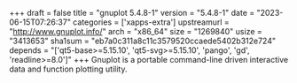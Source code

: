 +++
draft = false
title = "gnuplot 5.4.8-1"
version = "5.4.8-1"
date = "2023-06-15T07:26:37"
categories = ['xapps-extra']
upstreamurl = "http://www.gnuplot.info/"
arch = "x86_64"
size = "1269840"
usize = "3413653"
sha1sum = "eb7a0c311a8c11c3579520ccaede5402b312e724"
depends = "['qt5-base>=5.15.10', 'qt5-svg>=5.15.10', 'pango', 'gd', 'readline>=8.0']"
+++
Gnuplot is a portable command-line driven interactive data and function plotting utility.